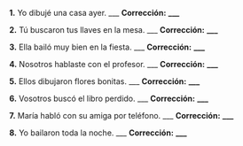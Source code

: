 **1.** Yo dibujé una casa ayer. ___
**Corrección:** **___**

**2.** Tú buscaron tus llaves en la mesa. ___
**Corrección:** **___**

**3.** Ella bailó muy bien en la fiesta. ___
**Corrección:** **___**

**4.** Nosotros hablaste con el profesor. ___
**Corrección:** **___**

**5.** Ellos dibujaron flores bonitas. ___
**Corrección:** **___**

**6.** Vosotros buscó el libro perdido. ___
**Corrección:** **___**

**7.** María habló con su amiga por teléfono. ___
**Corrección:** **___**

**8.** Yo bailaron toda la noche. ___
**Corrección:** **___**